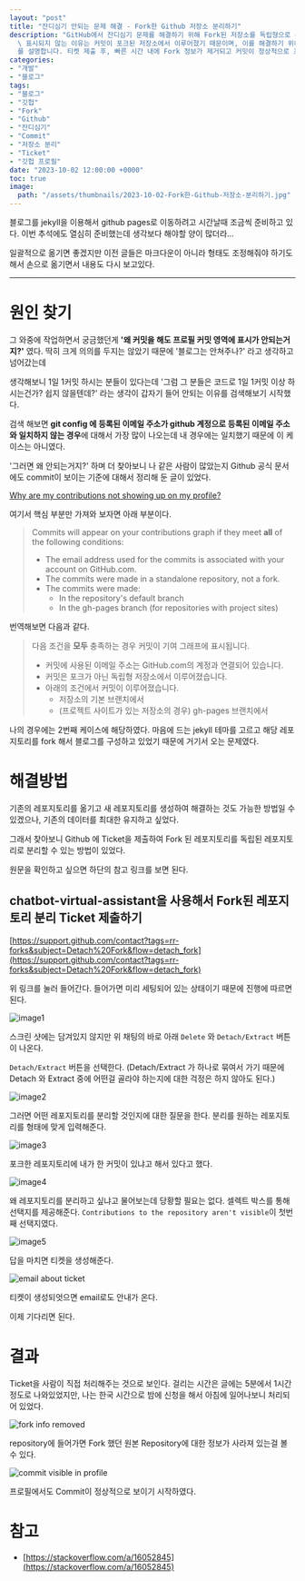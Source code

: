 ```yaml
---
layout: "post"
title: "잔디심기 안되는 문제 해결 - Fork한 Github 저장소 분리하기"
description: "GitHub에서 잔디심기 문제를 해결하기 위해 Fork된 저장소를 독립형으로 분리하는 방법을 소개합니다. 커밋이 프로필에\
  \ 표시되지 않는 이유는 커밋이 포크된 저장소에서 이루어졌기 때문이며, 이를 해결하기 위해 GitHub에 티켓을 제출하여 저장소를 분리하는 절차\
  를 설명합니다. 티켓 제출 후, 빠른 시간 내에 Fork 정보가 제거되고 커밋이 정상적으로 프로필에 나타나는 결과를 확인할 수 있습니다."
categories:
- "개발"
- "블로그"
tags:
- "블로그"
- "깃헙"
- "Fork"
- "Github"
- "잔디심기"
- "Commit"
- "저장소 분리"
- "Ticket"
- "깃헙 프로필"
date: "2023-10-02 12:00:00 +0000"
toc: true
image:
  path: "/assets/thumbnails/2023-10-02-Fork한-Github-저장소-분리하기.jpg"
---
```


블로그를 jekyll을 이용해서 github pages로 이동하려고 시간날때 조금씩 준비하고 있다.
이번 추석에도 열심히 준비했는데 생각보다 해야할 양이 많더라...

일괄적으로 옮기면 좋겠지만 이전 글들은 마크다운이 아니라 형태도 조정해줘야 하기도 해서 손으로 옮기면서 내용도 다시 보고있다.

---

# 원인 찾기

그 와중에 작업하면서 궁금했던게 **'왜 커밋을 해도 프로필 커밋 영역에 표시가 안되는거지?'** 였다.
딱히 크게 의의를 두지는 않았기 때문에 '블로그는 안쳐주나?' 라고 생각하고 넘어갔는데

생각해보니 1일 1커밋 하시는 분들이 있다는데
'그럼 그 분들은 코드로 1일 1커밋 이상 하시는건가? 쉽지 않을텐데?' 라는 생각이 갑자기 들어
안되는 이유를 검색해보기 시작했다.

검색 해보면 **git config 에 등록된 이메일 주소가 github 계정으로 등록된 이메일 주소와 일치하지 않는 경우**에 대해서 가장 많이 나오는데 내 경우에는 일치했기 때문에 이 케이스는 아니였다.

'그러면 왜 안되는거지?' 하며 더 찾아보니 나 같은 사람이 많았는지 Github 공식 문서에도 commit이 보이는 기준에 대해서 정리해 둔 글이 있었다.

[Why are my contributions not showing up on my profile?](https://docs.github.com/en/account-and-profile/setting-up-and-managing-your-github-profile/managing-contribution-settings-on-your-profile/why-are-my-contributions-not-showing-up-on-my-profile)

여기서 핵심 부분만 가져와 보자면 아래 부분이다.

> Commits will appear on your contributions graph if they meet **all** of the following conditions:
>
> - The email address used for the commits is associated with your account on GitHub.com.
> - The commits were made in a standalone repository, not a fork.
> - The commits were made:
>   - In the repository's default branch
>   - In the gh-pages branch (for repositories with project sites)

번역해보면 다음과 같다.

> 다음 조건을 **모두** 충족하는 경우 커밋이 기여 그래프에 표시됩니다.
>
> - 커밋에 사용된 이메일 주소는 GitHub.com의 계정과 연결되어 있습니다.
> - 커밋은 포크가 아닌 독립형 저장소에서 이루어졌습니다.
> - 아래의 조건에서 커밋이 이루어졌습니다.
>   - 저장소의 기본 브랜치에서
>   - (프로젝트 사이트가 있는 저장소의 경우) gh-pages 브랜치에서

나의 경우에는 2번째 케이스에 해당하였다. 마음에 드는 jekyll 테마를 고르고 해당 레포지토리를 fork 해서 블로그를 구성하고 있었기 때문에 거기서 오는 문제였다.

# 해결방법

기존의 레포지토리를 옮기고 새 레포지토리를 생성하여 해결하는 것도 가능한 방법일 수 있겠으나, 기존의 데이터를 최대한 유지하고 싶었다.

그래서 찾아보니 Github 에 Ticket을 제출하여 Fork 된 레포지토리를 독립된 레포지토리로 분리할 수 있는 방법이 있었다.

원문을 확인하고 싶으면 하단의 참고 링크를 보면 된다.

## chatbot-virtual-assistant을 사용해서 Fork된 레포지토리 분리 Ticket 제출하기

[https://support.github.com/contact?tags=rr-forks&subject=Detach%20Fork&flow=detach_fork](https://support.github.com/contact?tags=rr-forks&subject=Detach%20Fork&flow=detach_fork)

위 링크를 눌러 들어간다. 들어가면 미리 세팅되어 있는 상태이기 때문에 진행에 따르면 된다.

![image1](/assets/images/2023-10-02-Fork한-Github-저장소-분리하기/image1.png)

스크린 샷에는 담겨있지 않지만 위 채팅의 바로 아래 `Delete` 와 `Detach/Extract` 버튼이 나온다.

`Detach/Extract` 버튼을 선택한다. (Detach/Extract 가 하나로 묶여서 가기 때문에 Detach 와 Extract 중에 어떤걸 골라야 하는지에 대한 걱정은 하지 않아도 된다.)

![image2](/assets/images/2023-10-02-Fork한-Github-저장소-분리하기/image2.png)

그러면 어떤 레포지토리를 분리할 것인지에 대한 질문을 한다.
분리를 원하는 레포지토리를 형태에 맞게 입력해준다.

![image3](/assets/images/2023-10-02-Fork한-Github-저장소-분리하기/image3.png)

포크한 레포지토리에 내가 한 커밋이 있냐고 해서 있다고 했다.

![image4](/assets/images/2023-10-02-Fork한-Github-저장소-분리하기/image4.png)

왜 레포지토리를 분리하고 싶냐고 물어보는데 당황할 필요는 없다. 셀렉트 박스를 통해 선택지를 제공해준다. `Contributions to the repository aren't visible`이 첫번째 선택지였다.

![image5](/assets/images/2023-10-02-Fork한-Github-저장소-분리하기/image5.png)

답을 마치면 티켓을 생성해준다.

![email about ticket](/assets/images/2023-10-02-Fork한-Github-저장소-분리하기/image6.png)

티켓이 생성되엇으면 email로도 안내가 온다.

이제 기다리면 된다.

# 결과

Ticket을 사람이 직접 처리해주는 것으로 보인다.
걸리는 시간은 글에는 5분에서 1시간 정도로 나와있었지만, 나는 한국 시간으로 밤에 신청을 해서 아침에 일어나보니 처리되어 있었다.

![fork info removed](/assets/images/2023-10-02-Fork한-Github-저장소-분리하기/image7.png)

repository에 들어가면 Fork 했던 원본 Repository에 대한 정보가 사라져 있는걸 볼 수 있다.

![commit visible in profile](/assets/images/2023-10-02-Fork한-Github-저장소-분리하기/image8.png)

프로필에서도 Commit이 정상적으로 보이기 시작하였다.

# 참고

- [https://stackoverflow.com/a/16052845](https://stackoverflow.com/a/16052845)
